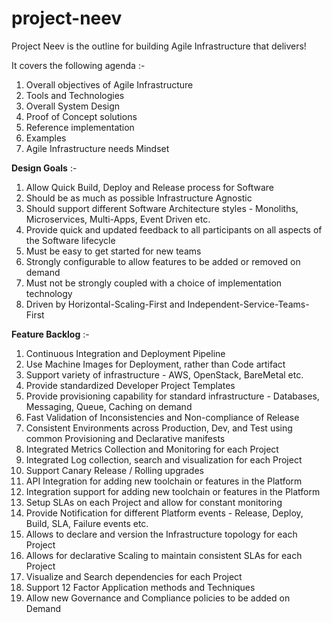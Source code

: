 # project-neev
Project Neev is the outline for building Agile Infrastructure that delivers! 

It covers the following agenda :-

1. Overall objectives of Agile Infrastructure
2. Tools and Technologies
3. Overall System Design
4. Proof of Concept solutions
5. Reference implementation
6. Examples
7. Agile Infrastructure needs Mindset


**Design Goals** :-

1. Allow Quick Build, Deploy and Release process for Software
2. Should be as much as possible Infrastructure Agnostic
3. Should support different Software Architecture styles - Monoliths, Microservices, Multi-Apps, Event Driven etc.
4. Provide quick and updated feedback to all participants on all aspects of the Software lifecycle 
5. Must be easy to get started for new teams
6. Strongly configurable to allow features to be added or removed on demand
7. Must not be strongly coupled with a choice of implementation technology
8. Driven by Horizontal-Scaling-First and Independent-Service-Teams-First

**Feature Backlog** :-

1. Continuous Integration and Deployment Pipeline
2. Use Machine Images for Deployment, rather than Code artifact
3. Support variety of infrastructure - AWS, OpenStack, BareMetal etc.
4. Provide standardized Developer Project Templates
5. Provide provisioning capability for standard infrastructure - Databases, Messaging, Queue, Caching on demand
6. Fast Validation of Inconsistencies and Non-compliance of Release
7. Consistent Environments across Production, Dev, and Test using common Provisioning and Declarative manifests
8. Integrated Metrics Collection and Monitoring for each Project
9. Integrated Log collection, search and visualization for each Project
10. Support Canary Release / Rolling upgrades
11. API Integration for adding new toolchain or features in the Platform
12. Integration support for adding new toolchain or features in the Platform
13. Setup SLAs on each Project and allow for constant monitoring
14. Provide Notification for different Platform events - Release, Deploy, Build, SLA, Failure events etc.
15. Allows to declare and version the Infrastructure topology for each Project
16. Allows for declarative Scaling to maintain consistent SLAs for each Project
17. Visualize and Search dependencies for each Project
18. Support 12 Factor Application methods and Techniques
19. Allow new Governance and Compliance policies to be added on Demand



